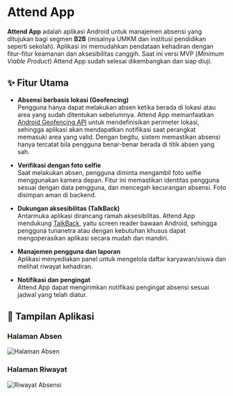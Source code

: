 # Attend App

**Attend App** adalah aplikasi Android untuk manajemen absensi yang ditujukan bagi segmen **B2B** (misalnya UMKM dan institusi pendidikan seperti sekolah). Aplikasi ini memudahkan pendataan kehadiran dengan fitur-fitur keamanan dan aksesibilitas canggih. Saat ini versi MVP (*Minimum Viable Product*) Attend App sudah selesai dikembangkan dan siap diuji.

## ✨ Fitur Utama

- **Absensi berbasis lokasi (Geofencing)**  
  Pengguna hanya dapat melakukan absen ketika berada di lokasi atau area yang sudah ditentukan sebelumnya. Attend App memanfaatkan [Android Geofencing API](https://developers.google.com/android/reference/com/google/android/gms/location/GeofencingApi) untuk mendefinisikan perimeter lokasi, sehingga aplikasi akan mendapatkan notifikasi saat perangkat memasuki area yang valid. Dengan begitu, sistem memastikan absensi hanya tercatat bila pengguna benar-benar berada di titik absen yang sah.

- **Verifikasi dengan foto selfie**  
  Saat melakukan absen, pengguna diminta mengambil foto selfie menggunakan kamera depan. Fitur ini memastikan identitas pengguna sesuai dengan data pengguna, dan mencegah kecurangan absensi. Foto disimpan aman di backend.

- **Dukungan aksesibilitas (TalkBack)**  
  Antarmuka aplikasi dirancang ramah aksesibilitas. Attend App mendukung [TalkBack](https://support.google.com/accessibility/android/answer/6007100?hl=id), yaitu screen reader bawaan Android, sehingga pengguna tunanetra atau dengan kebutuhan khusus dapat mengoperasikan aplikasi secara mudah dan mandiri.

- **Manajemen pengguna dan laporan**  
  Aplikasi menyediakan panel untuk mengelola daftar karyawan/siswa dan melihat riwayat kehadiran.

- **Notifikasi dan pengingat**  
  Attend App dapat mengirimkan notifikasi pengingat absensi sesuai jadwal yang telah diatur.

## 📸 Tampilan Aplikasi

### Halaman Absen
![Halaman Absen](screenshots/absen-screen.png)

### Halaman Riwayat
![Riwayat Absensi](screenshots/history-screen.png)
